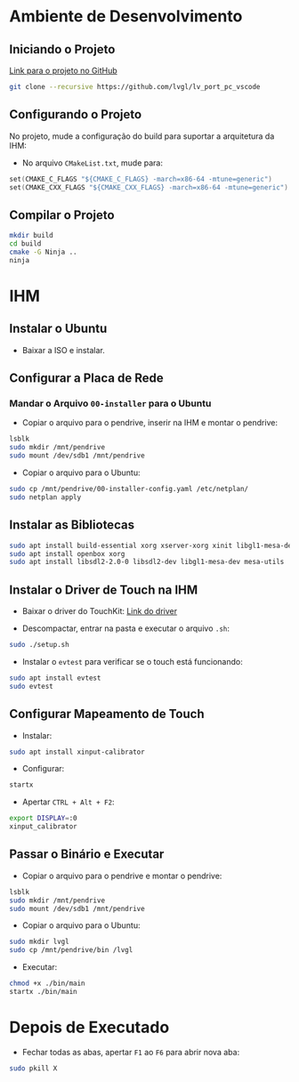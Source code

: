 # Ambiente de Desenvolvimento

## Iniciando o Projeto

[Link para o projeto no GitHub](https://github.com/lvgl/lv_port_pc_vscode)

```bash
git clone --recursive https://github.com/lvgl/lv_port_pc_vscode
```

## Configurando o Projeto

No projeto, mude a configuração do build para suportar a arquitetura da IHM:

- No arquivo `CMakeList.txt`, mude para:

```c
set(CMAKE_C_FLAGS "${CMAKE_C_FLAGS} -march=x86-64 -mtune=generic")
set(CMAKE_CXX_FLAGS "${CMAKE_CXX_FLAGS} -march=x86-64 -mtune=generic")
```

## Compilar o Projeto

```bash
mkdir build
cd build
cmake -G Ninja ..
ninja
```

# IHM

## Instalar o Ubuntu

- Baixar a ISO e instalar.

## Configurar a Placa de Rede

### Mandar o Arquivo `00-installer` para o Ubuntu

- Copiar o arquivo para o pendrive, inserir na IHM e montar o pendrive:

```bash
lsblk
sudo mkdir /mnt/pendrive
sudo mount /dev/sdb1 /mnt/pendrive
```

- Copiar o arquivo para o Ubuntu:

```bash
sudo cp /mnt/pendrive/00-installer-config.yaml /etc/netplan/
sudo netplan apply
```

## Instalar as Bibliotecas

```bash
sudo apt install build-essential xorg xserver-xorg xinit libgl1-mesa-dev libinput-dev libudev-dev
sudo apt install openbox xorg
sudo apt install libsdl2-2.0-0 libsdl2-dev libgl1-mesa-dev mesa-utils
```

## Instalar o Driver de Touch na IHM

- Baixar o driver do TouchKit:
[Link do driver](https://www.eeti.com/drivers_Linux.html)

- Descompactar, entrar na pasta e executar o arquivo `.sh`:

```bash
sudo ./setup.sh
```

- Instalar o `evtest` para verificar se o touch está funcionando:

```bash
sudo apt install evtest
sudo evtest
```

## Configurar Mapeamento de Touch

- Instalar:

```bash
sudo apt install xinput-calibrator
```

- Configurar:

```bash
startx
```

- Apertar `CTRL + Alt + F2`:

```bash
export DISPLAY=:0
xinput_calibrator
```

## Passar o Binário e Executar

- Copiar o arquivo para o pendrive e montar o pendrive:

```bash
lsblk
sudo mkdir /mnt/pendrive
sudo mount /dev/sdb1 /mnt/pendrive
```

- Copiar o arquivo para o Ubuntu:

```bash
sudo mkdir lvgl
sudo cp /mnt/pendrive/bin /lvgl
```

- Executar:

```bash
chmod +x ./bin/main
startx ./bin/main
```

# Depois de Executado

- Fechar todas as abas, apertar `F1` ao `F6` para abrir nova aba:

```bash
sudo pkill X
```
